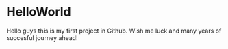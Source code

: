 # HelloWorld
Hello guys this is my first project in Github. Wish me luck and many years of succesful journey ahead!
